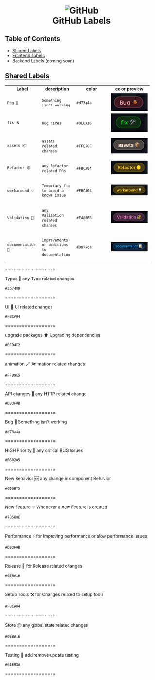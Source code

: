 <h1 align="center">
  <br>
  <img src="https://github.githubassets.com/images/modules/logos_page/GitHub-Mark.png" alt="GitHub" data-type="color" width="100">
  <br>
  GitHub Labels
  <br>
</h1>

## Table of Contents

- [Shared Labels](#shared-labels)
- [Frontend Labels](#frontend-labels)
- Backend Labels (coming soon)

## [Shared Labels](#shared-labels)

<table>
 <tr>
  <th>Label</th>
  <th>description</th>
  <th>color</th>
  <th>color preview</th>
 </tr>
 <tr data-type="row">
  <td data-type="label" width="100">
  
```
Bug 🐞
```

  </td>
  <td data-type="desc" width="100">

```
Something isn't working
```

  </td>
  <td data-type="color" width="100">

```
#d73a4a
```

  </td>
  <td data-type="preview">

<img width="120" alt="before" src=".github/bug.png">
  </td>
 </tr>
 <tr data-type="row">
  <td data-type="label" width="100">

```
fix 🛠️ 
```

  </td>
  <td  data-type="desc" width="100">

```
bug fixes
```

  </td>
  <td data-type="color" width="100">

```
#0E8A16
```

  </td>
  <td data-type="preview">

<img width="120" alt="before" src=".github/fix.png">
  </td>
 </tr>
 <tr data-type="row">
  <td data-type="label" width="100">

```
assets 📦
```

  </td>
  <td  data-type="desc" width="100">

```
assets related changes
```

  </td>
  <td data-type="color" width="100">

```
#FFE5CF
```

  </td>
  <td data-type="preview">

<img width="120" alt="before" src=".github/assets.png">
  </td>
 </tr>

 <tr data-type="row">
  <td data-type="label" width="100">

```
Refactor 🟡
```

  </td>
  <td  data-type="desc" width="100">

```
any Refactor related PRs
```

  </td>
  <td data-type="color" width="100">

```
#FBCA04
```

  </td>
  <td data-type="preview">

<img width="120" alt="before" src=".github/refactor.png">
  </td>
 </tr>
 <tr data-type="row">
  <td data-type="label" width="100">

```
workaround 💡
```

  </td>
  <td  data-type="desc" width="100">

```
Temporary fix to avoid a known issue
```

  </td>
  <td data-type="color" width="100">

```
#FBCA04
```

  </td>
  <td data-type="preview">

<img width="120" alt="before" src=".github/workaround.png">
  </td>
 </tr>
 <tr data-type="row">
  <td data-type="label" width="100">

```
Validation 🔐
```

  </td>
  <td  data-type="desc" width="100">

```
any Validation related changes
```

  </td>
  <td data-type="color" width="100">

```
#E480BB
```

  </td>
  <td data-type="preview">

<img width="120" alt="before" src=".github/validation.png">
  </td>
 </tr>
 <tr data-type="row">
  <td data-type="label" width="100">

```
documentation 📝
```

  </td>
  <td  data-type="desc" width="100">

```
Improvements or additions to documentation
```

  </td>
  <td data-type="color" width="100">

```
#0075ca
```

  </td>
  <td data-type="preview">

<img width="120" alt="before" src=".github/documentation.png">
  </td>
 </tr>
</table>

==================

Types 📜
any Type related changes

`#2b7489`

==================

UI 🎨
UI related changes

`#FBCA04`

==================

upgrade packages ⬆️
Upgrading dependencies.

`#BFD4F2`

==================

animation 🪄
Animation related changes

`#FFD9E5`

==================

API changes 📡
any HTTP related change

`#D93F0B`

==================

Bug 🐞
Something isn't working

`#d73a4a`

==================

HIGH Priority 🚩
any critical BUG Issues

`#B60205`

==================

New Behavior 🆕
any change in component Behavior

`#006B75`

==================

New Feature ✨
Whenever a new Feature is created

`#78500E`

==================

Performance ⚡️
for Improving performance or slow performance issues

`#D93F0B`

==================

Release 🎉
for Release related changes

`#0E8A16`

==================

Setup Tools 🛠️
for Changes related to setup tools

`#FBCA04`

==================

Store 📦
any global state related changes

`#0E8A16`

==================

Testing 🧪
add remove update testing

`#61E98A`

==================
